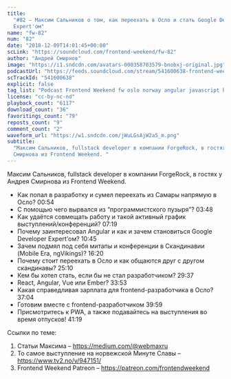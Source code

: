 ```yaml
---
title:
  "#82 – Максим Сальников о том, как переехать в Осло и стать Google Developer
  Expert'ом"
name: "fw-82"
num: "82"
date: "2018-12-09T14:01:45+00:00"
scLink: "https://soundcloud.com/frontend-weekend/fw-82"
author: "Андрей Смирнов"
image: "https://i1.sndcdn.com/avatars-000358703579-bnobxj-original.jpg"
podcastUrl: "https://feeds.soundcloud.com/stream/541600638-frontend-weekend-fw-82.m4a"
scTrackId: "541600638"
explicit: false
tag_list: "Podcast Frontend Weekend fw oslo norway angular javascript holyjs"
license: "cc-by-nc-nd"
playback_count: "6117"
download_count: "36"
favoritings_count: "79"
reposts_count: "9"
comment_count: "2"
waveform_url: "https://w1.sndcdn.com/jWuLGsAjW2a5_m.png"
subtitle:
  "Максим Сальников, fullstack developer в компании ForgeRock, в гостях у Андрея
  Смирнова из Frontend Weekend. "
---
```


Максим Сальников, fullstack developer в компании ForgeRock, в гостях у Андрея
Смирнова из Frontend Weekend.

- Как попал в разработку и сумел переехать из Самары напрямую в Осло?
  <timecode sec="54">00:54</timecode>
- С помощью чего вырвался из “программистского пузыря”?
  <timecode sec="228">03:48</timecode>
- Как удаётся совмещать работу и такой активный график выступлений/конференций?
  <timecode sec="439">07:19</timecode>
- Почему заинтересовал Angular и как и зачем становиться Google Developer
  Expert’ом? <timecode sec="645">10:45</timecode>
- Зачем подмял под себя митапы и конференции в Скандинавии (Mobile Era,
  ngVikings)? <timecode sec="980">16:20</timecode>
- Почему стоит переехать в Осло и как общаются друг с другом скандинавы?
  <timecode sec="1510">25:10</timecode>
- Кем бы хотел стать, если бы не стал разработчиком?
  <timecode sec="1777">29:37</timecode>
- React, Angular, Vue или Ember? <timecode sec="2033">33:53</timecode>
- Какая справедливая зарплата для frontend-разработчика в Осло?
  <timecode sec="2224">37:04</timecode>
- Готовим вместе с frontend-разработчиком <timecode sec="2399">39:59</timecode>
- Присмотритесь к PWA, а также подавайтесь на выступления во время отпусков!
  <timecode sec="2479">41:19</timecode>

Ссылки по теме:

1. Статьи Максима – <https://medium.com/@webmaxru>
2. То самое выступление на норвежской Минуте Славы –
   <https://www.tv2.no/v/947151/>
3. Frontend Weekend Patreon – <https://patreon.com/frontendweekend>
